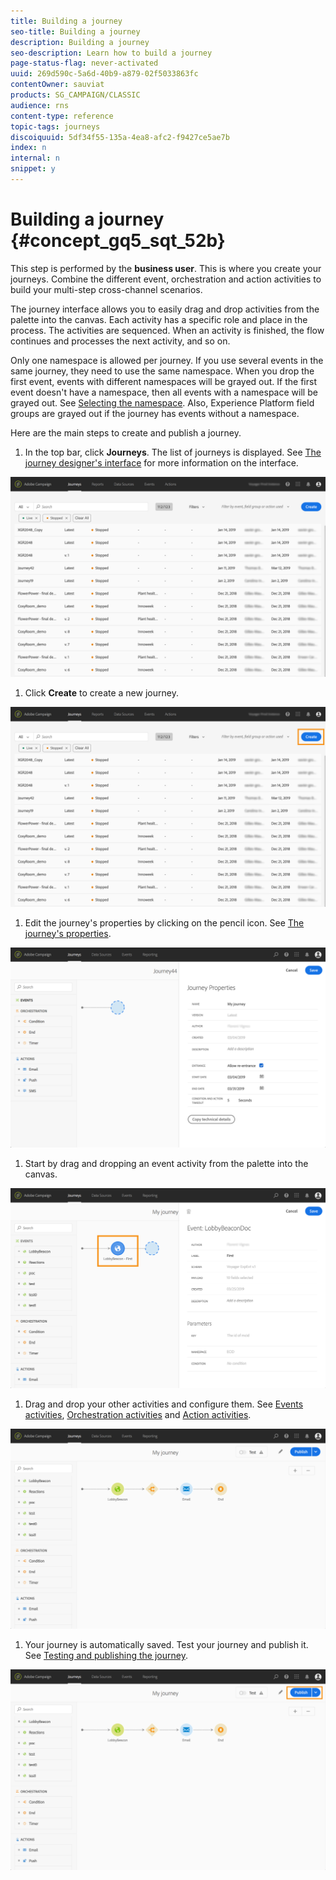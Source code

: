 ```yaml
---
title: Building a journey
seo-title: Building a journey
description: Building a journey
seo-description: Learn how to build a journey
page-status-flag: never-activated
uuid: 269d590c-5a6d-40b9-a879-02f5033863fc
contentOwner: sauviat
products: SG_CAMPAIGN/CLASSIC
audience: rns
content-type: reference
topic-tags: journeys
discoiquuid: 5df34f55-135a-4ea8-afc2-f9427ce5ae7b
index: n
internal: n
snippet: y
---
```



# Building a journey {#concept_gq5_sqt_52b}

This step is performed by the **business user**. This is where you create your journeys. Combine the different event, orchestration and action activities to build your multi-step cross-channel scenarios.

The journey interface allows you to easily drag and drop activities from the palette into the canvas. Each activity has a specific role and place in the process. The activities are sequenced. When an activity is finished, the flow continues and processes the next activity, and so on.

Only one namespace is allowed per journey. If you use several events in the same journey, they need to use the same namespace. When you drop the first event, events with different namespaces will be grayed out. If the first event doesn't have a namespace, then all events with a namespace will be grayed out. See [Selecting the namespace](eventnamespace.md#concept_ckb_3qt_52b). Also, Experience Platform field groups are grayed out if the journey has events without a namespace.

Here are the main steps to create and publish a journey.

1. In the top bar, click **Journeys**. The list of journeys is displayed. See [The journey designer's interface](../journey/journeyinterface.md#concept_m1g_5qt_52b) for more information on the interface.

 ![](../assets/journey30.png)

1. Click **Create** to create a new journey.

 ![](../assets/journey31.png)

1. Edit the journey's properties by clicking on the pencil icon. See [The journey's properties](../journey/journeyproperty.md#concept_prq_wqt_52b).

 ![](../assets/journey32.png)

1. Start by drag and dropping an event activity from the palette into the canvas.

 ![](../assets/journey33.png)

1. Drag and drop your other activities and configure them. See [Events activities](../journey/journeyevent.md#concept_rws_1rt_52b), [Orchestration activities](../journey/journeyorchestration.md#concept_ksq_2rt_52b) and [Action activities](../journey/journeyaction.md#concept_hbj_hrt_52b).

 ![](../assets/journey34.png)

1. Your journey is automatically saved. Test your journey and publish it. See [Testing and publishing the journey](../journey/journeypublication.md#concept_mtc_lrt_52b).

 ![](../assets/journey36.png)
